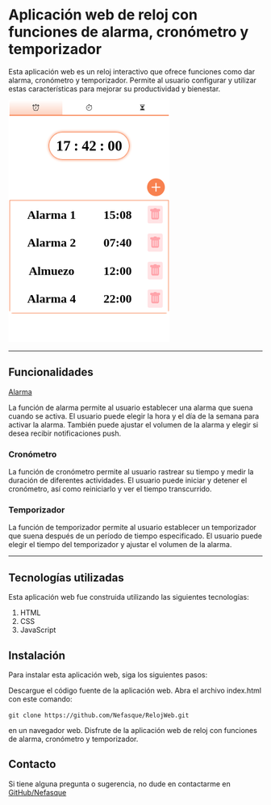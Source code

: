 # Aplicación web de reloj con funciones de alarma, cronómetro y temporizador

Esta aplicación web es un reloj interactivo que ofrece funciones como dar alarma, cronómetro y temporizador. Permite al usuario configurar y utilizar estas características para mejorar su productividad y bienestar.

![imagen de Muestra](./demo/muestra.png)

---

## Funcionalidades

[Alarma](alarma)

La función de alarma permite al usuario establecer una alarma que suena cuando se activa. El usuario puede elegir la hora y el día de la semana para activar la alarma. También puede ajustar el volumen de la alarma y elegir si desea recibir notificaciones push.

### Cronómetro

La función de cronómetro permite al usuario rastrear su tiempo y medir la duración de diferentes actividades. El usuario puede iniciar y detener el cronómetro, así como reiniciarlo y ver el tiempo transcurrido.

### Temporizador

La función de temporizador permite al usuario establecer un temporizador que suena después de un período de tiempo especificado. El usuario puede elegir el tiempo del temporizador y ajustar el volumen de la alarma.

---

## Tecnologías utilizadas

Esta aplicación web fue construida utilizando las siguientes tecnologías:

1. HTML
2. CSS
3. JavaScript

## Instalación

Para instalar esta aplicación web, siga los siguientes pasos:

Descargue el código fuente de la aplicación web.
Abra el archivo index.html con este comando:

`git clone https://github.com/Nefasque/RelojWeb.git`

en un navegador web. Disfrute de la aplicación web de reloj con funciones de alarma, cronómetro y temporizador.

## Contacto

Si tiene alguna pregunta o sugerencia, no dude en contactarme en [GitHub/Nefasque](https://github.com/Nefasque)
